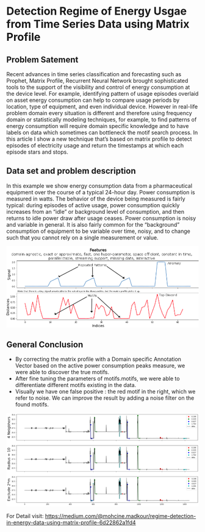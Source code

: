 # Detection Regime of Energy Usgae from Time Series Data using Matrix Profile

## Problem Satement

Recent advances in time series classification and forecasting such as Prophet, Matrix Profile, Recurrent Neural Network brought sophisticated tools to the support of the visibility and control of energy consumption at the device level. For example, identifying pattern of usage episodes overlaid on asset energy consumption can help to compare usage periods by location, type of equipment, and even individual device. However in real-life problem domain every situation is different and therefore using frequency domain or statistically modeling techniques, for example, to find patterns of energy consumption will require domain specific knowledge and to have labels on data which sometimes can bottleneck the motif search process. In this article I show a new technique that’s based on matrix profile to detect episodes of electricity usage and return the timestamps at which each episode stars and stops.

## Data set and problem description

In this example we show energy consumption data from a pharmaceutical equipment over the course of a typical 24-hour day. Power consumption is measured in watts. The behavior of the device being measured is fairly typical: during episodes of active usage, power consumption quickly increases from an “idle” or background level of consumption, and then returns to idle power draw after usage ceases. Power consumption is noisy and variable in general. It is also fairly common for the “background” consumption of equipment to be variable over time, noisy, and to change such that you cannot rely on a single measurement or value.

![MatrixProfile](Images/1.png)

## General Conclusion


- By correcting the matrix profile with a Domain specific Annotation Vector based on the active power consumption peaks measure, we were able to discover the true motifs.
- After fine tuning the parameters of motifs.motifs, we were able to differentiate different motifs existing in the data.
- Visually we have one false positive : the red motif in the right, which we refer to noise. We can improve the result by adding a noise filter on the found motifs.

![MatrixProfile](Images/2.png)
 

For Detail visit: https://medium.com/@mohcine.madkour/regime-detection-in-energy-data-using-matrix-profile-6d22862a1fd4
